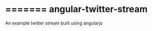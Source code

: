 =======
angular-twitter-stream
======================

An example twitter stream built using angularjs
